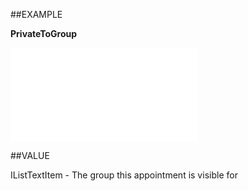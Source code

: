 
##EXAMPLE

**PrivateToGroup**



![](..\..\Examples\vbs\SOAppointment.Properties.vbs.txt)


##VALUE

IListTextItem - The group this appointment is visible for

